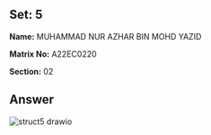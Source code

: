 ## Set: 5

**Name:** MUHAMMAD NUR AZHAR BIN MOHD YAZID

**Matrix No:** A22EC0220

**Section:** 02

## Answer
![struct5 drawio](https://github.com/drshahizan/software-engineering/assets/128146716/82786390-85ea-4306-829d-f816aba0c437)
